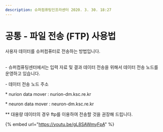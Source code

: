 ```yaml
---
description: 슈퍼컴퓨팅인프라센터 2020. 3. 30. 18:27
---
```


# 공통 - 파일 전송 (FTP) 사용법

사용자 데이터를 슈퍼컴퓨터로 전송하는 방법입니다.

\
\- 슈퍼컴퓨팅센터에서는 입력 자료 및 결과 데이터 전송을 위해서 데이터 전송 노드를 운영하고 있습니다.

\- 데이터 전송 노드 주소

&#x20;  \* nurion data mover : nurion-dm.ksc.re.kr

&#x20;  \* neuron data mover : neuron-dm.ksc.re.kr

\*\* 대용량 데이터의 경우 ftp를 이용하여 전송할 것을 권장해 드립니다.

{% embed url="https://youtu.be/gL8SAWmyFpA" %}
